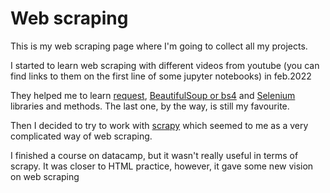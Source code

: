 # Web scraping

This is my web scraping page where I'm going to collect all my projects.

I started to learn web scraping with different videos from youtube (you can find links to them on the first line of some jupyter notebooks) in feb.2022

They helped me to learn [request](https://docs.python-requests.org/en/latest/), [BeautifulSoup or bs4](https://www.crummy.com/software/BeautifulSoup/bs4/doc/) and [Selenium](https://www.selenium.dev/) libraries and methods. The last one, by the way, is still my favourite.

Then I decided to try to work with [scrapy](https://scrapy.org/) which seemed to me as a very complicated way of web scraping.

I finished a course on datacamp, but it wasn't really useful in terms of scrapy. It was closer to HTML practice, however, it gave some new vision on web scraping

